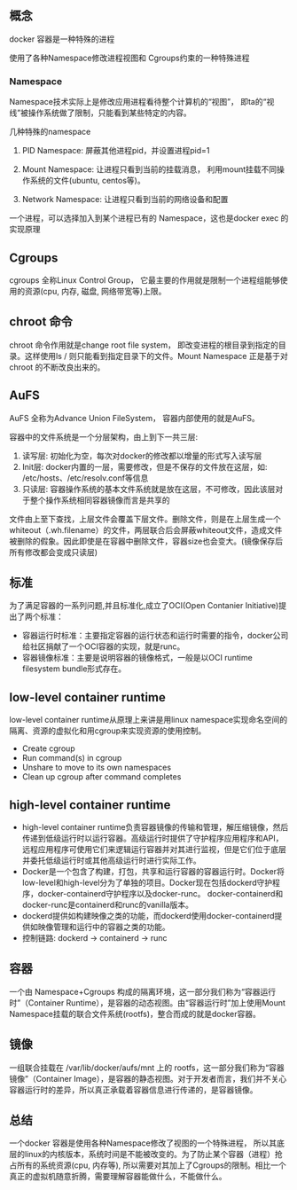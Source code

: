 ## 概念

docker 容器是一种特殊的进程

使用了各种Namespace修改进程视图和 Cgroups约束的一种特殊进程



### Namespace

Namespace技术实际上是修改应用进程看待整个计算机的“视图”， 即ta的“视线”被操作系统做了限制，只能看到某些特定的内容。

几种特殊的namespace

1. PID Namespace: 屏蔽其他进程pid，并设置进程pid=1

2. Mount Namespace: 让进程只看到当前的挂载消息， 利用mount挂载不同操作系统的文件(ubuntu, centos等)。

3. Network Namespace: 让进程只看到当前的网络设备和配置

一个进程，可以选择加入到某个进程已有的 Namespace，这也是docker exec 的实现原理

## Cgroups

cgroups 全称Linux Control Group， 它最主要的作用就是限制一个进程组能够使用的资源(cpu, 内存, 磁盘, 网络带宽等)上限。



## chroot 命令

chroot 命令作用就是change root file system， 即改变进程的根目录到指定的目录。这样使用ls / 则只能看到指定目录下的文件。Mount Namespace 正是基于对 chroot 的不断改良出来的。



## AuFS

AuFS 全称为Advance Union FileSystem， 容器内部使用的就是AuFS。

容器中的文件系统是一个分层架构，由上到下一共三层: 

1. 读写层: 初始化为空，每次对docker的修改都以增量的形式写入读写层
2. Init层: docker内置的一层，需要修改，但是不保存的文件放在这层，如: /etc/hosts、/etc/resolv.conf等信息
3. 只读层: 容器操作系统的基本文件系统就是放在这层，不可修改，因此该层对于整个操作系统相同容器镜像而言是共享的



文件由上至下查找，上层文件会覆盖下层文件。删除文件，则是在上层生成一个whiteout（.wh.filename）的文件，两层联合后会屏蔽whiteout文件，造成文件被删除的假象。因此即使是在容器中删除文件，容器size也会变大。(镜像保存后所有修改都会变成只读层)

## 标准

为了满足容器的一系列问题,并且标准化,成立了OCI(Open Contanier Initiative)提出了两个标准：

- 容器运行时标准：主要指定容器的运行状态和运行时需要的指令，docker公司给社区捐献了一个OCI容器的实现，就是runc。
- 容器镜像标准：主要是说明容器的镜像格式，一般是以OCI runtime filesystem bundle形式存在。

## low-level container runtime

low-level container runtime从原理上来讲是用linux namespace实现命名空间的隔离、资源的虚拟化和用cgroup来实现资源的使用控制。

- Create cgroup
- Run command(s) in cgroup
- Unshare to move to its own namespaces
- Clean up cgroup after command completes 

## high-level container runtime

- high-level container runtime负责容器镜像的传输和管理，解压缩镜像，然后传递到低级运行时以运行容器。高级运行时提供了守护程序应用程序和API，远程应用程序可使用它们来逻辑运行容器并对其进行监视，但是它们位于底层并委托低级运行时或其他高级运行时进行实际工作。
- Docker是一个包含了构建，打包，共享和运行容器的容器运行时。Docker将low-level和high-level分为了单独的项目。Docker现在包括dockerd守护程序，docker-containerd守护程序以及docker-runc。 docker-containerd和docker-runc是containerd和runc的vanilla版本。
- dockerd提供如构建映像之类的功能，而dockerd使用docker-containerd提供如映像管理和运行中的容器之类的功能。
- 控制链路: dockerd -> containerd -> runc 

## 容器

一个由 Namespace+Cgroups 构成的隔离环境，这一部分我们称为“容器运行时”（Container Runtime），是容器的动态视图。由“容器运行时”加上使用Mount Namespace挂载的联合文件系统(rootfs)，整合而成的就是docker容器。



## 镜像

一组联合挂载在 /var/lib/docker/aufs/mnt 上的 rootfs，这一部分我们称为“容器镜像”（Container Image），是容器的静态视图。对于开发者而言，我们并不关心容器运行时的差异，所以真正承载着容器信息进行传递的，是容器镜像。



## 总结

一个docker 容器是使用各种Namespace修改了视图的一个特殊进程， 所以其底层的linux的内核版本，系统时间是不能被改变的。为了防止某个容器（进程）抢占所有的系统资源(cpu, 内存等), 所以需要对其加上了Cgroups的限制。相比一个真正的虚拟机随意折腾，需要理解容器能做什么，不能做什么。   

